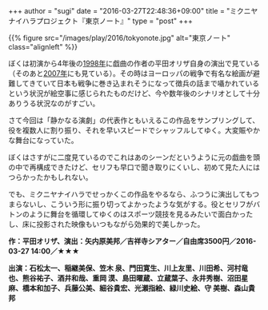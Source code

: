 +++
author = "sugi"
date = "2016-03-27T22:48:36+09:00"
title = "ミクニヤナイハラプロジェクト『東京ノート』"
type = "post"
+++

{{% figure src="/images/play/2016/tokyonote.jpg" alt="東京ノート" class="alignleft" %}}

ぼくは初演から4年後の[1998年](/play/3741/)に戯曲の作者の平田オリザ自身の演出で見ている（そのあと[2007年](/play/1558/)にも見ている）。その時はヨーロッパの戦争で有名な絵画が避難してきていて日本も戦争に巻き込まれそうになって徴兵の話まで囁かれているという状況が絵空事に感じられたものだけど、今や数年後のシナリオとして十分ありうる状況なのがすごい。

さて今回は「静かなる演劇」の代表作ともいえるこの作品をサンプリングして、役を複数人に割り振り、それを早いスピードでシャッフルしてゆく。大変賑やかな舞台になっていた。

ぼくはさすがに二度見ているのでこれはあのシーンだというように元の戯曲を頭の中で再構成できたけど、セリフも早口で聞き取りにくいし、初めて見た人にはつらかったかもしれない。

でも、ミクニヤナイハラでせっかくこの作品をやるなら、ふつうに演出してもつまらないし、こういう形に振り切ってよかったような気がする。役とセリフがバトンのように舞台を循環してゆくのはスポーツ競技を見るみたいで面白かったし、床に投影された映像もいつもながら効果的で美しかった。

**作：平田オリザ、演出：矢内原美邦／吉祥寺シアター／自由席3500円／2016-03-27 14:00／★★★**

**出演：石松太一、稲継美保、笠木 泉、門田寛生、川上友里、川田希、河村竜也、熊谷祐子、酒井和哉、重岡 漠、島田曜蔵、立蔵葉子、永井秀樹、沼田星麻、橋本和加子、兵藤公美、細谷貴宏、光瀬指絵、緑川史絵、守 美樹、森山貴邦**
